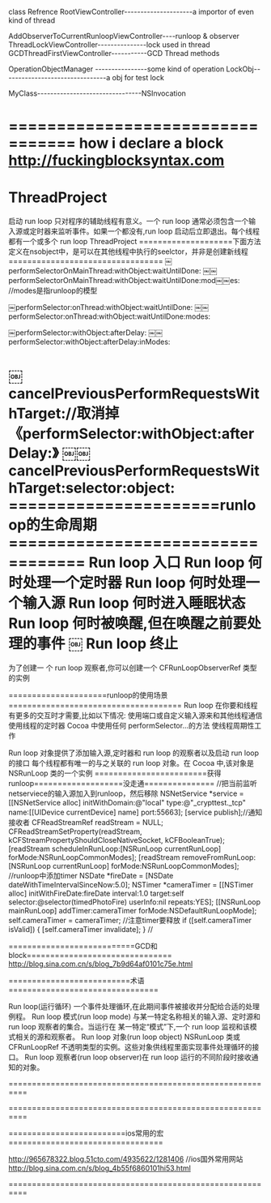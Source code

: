 class Refrence
RootViewController---------------------a importor of even kind of thread

AddObserverToCurrentRunloopViewController----runloop & observer
ThreadLockViewController---------------lock used in thread
GCDThreadFirstViewController-----------GCD Thread methods


OperationObjectManager ----------------some kind of operation
LockObj--------------------------------a obj for test lock

MyClass--------------------------------NSInvocation

=================================
how i declare a block
http://fuckingblocksyntax.com
=================================



ThreadProject
=============
启动 run loop 只对程序的辅助线程有意义。一个 run loop 通常必须包含一个输 入源或定时器来监听事件。如果一个都没有,run loop 启动后立即退出。每个线程都有一个或多个 run loop
ThreadProject
====================下面方法定义在nsobject中，是可以在其他线程中执行的seelctor，并非是创建新线程=================================
￼performSelectorOnMainThread:withObject:waitUntilDone:
￼￼performSelectorOnMainThread:withObject:waitUntilDone:mod￼￼es:          //modes是指runloop的模型

￼performSelector:onThread:withObject:waitUntilDone:
￼￼performSelector:onThread:withObject:waitUntilDone:modes:

￼performSelector:withObject:afterDelay:
￼￼performSelector:withObject:afterDelay:inModes:

￼cancelPreviousPerformRequestsWithTarget://取消掉《performSelector:withObject:afterDelay:》
￼￼cancelPreviousPerformRequestsWithTarget:selector:object:
======================runloop的生命周期==================================
 Run loop 入口
 Run loop 何时处理一个定时器
 Run loop 何时处理一个输入源
 Run loop 何时进入睡眠状态
 Run loop 何时被唤醒,但在唤醒之前要处理的事件
￼ Run loop 终止
==========================================================
为了创建一 个 run loop 观察者,你可以创建一个 CFRunLoopObserverRef 类型的实例



=====================runloop的使用场景=====================================
Run loop 在你要和线程有更多的交互时才需要,比如以下情况:
 使用端口或自定义输入源来和其他线程通信
 使用线程的定时器
 Cocoa 中使用任何 performSelector...的方法
 使线程周期性工作


Run loop 对象提供了添加输入源,定时器和 run loop 的观察者以及启动 run loop 的接口
每个线程都有唯一的与之关联的 run loop 对象。在 Cocoa 中,该对象是 NSRunLoop 类的一个实例
========================获得runloop===================没走通===============
//把当前监听netserviece的输入源加入到runloop，然后移除
    NSNetService *service = [[NSNetService alloc] initWithDomain:@"local" type:@"_crypttest._tcp" name:[[UIDevice currentDevice] name] port:55663];
    [service publish];//通知接收者
    CFReadStreamRef readStream = NULL;
    CFReadStreamSetProperty(readStream, kCFStreamPropertyShouldCloseNativeSocket, kCFBooleanTrue);
    [readStream scheduleInRunLoop:[NSRunLoop currentRunLoop] forMode:NSRunLoopCommonModes];
    [readStream removeFromRunLoop:[NSRunLoop currentRunLoop] forMode:NSRunLoopCommonModes];
//runloop中添加timer
    NSDate *fireDate = [NSDate dateWithTimeIntervalSinceNow:5.0];
    NSTimer *cameraTimer = [[NSTimer alloc] initWithFireDate:fireDate interval:1.0 target:self selector:@selector(timedPhotoFire) userInfo:nil repeats:YES];
    [[NSRunLoop mainRunLoop] addTimer:cameraTimer forMode:NSDefaultRunLoopMode];
    self.cameraTimer = cameraTimer;
        //注意timer要释放
    if ([self.cameraTimer isValid])
    {
        [self.cameraTimer invalidate];
    }
//

===========================GCD和block===============================
http://blog.sina.com.cn/s/blog_7b9d64af0101c75e.html



==========================术语================================

Run loop(运行循环) 一个事件处理循环,在此期间事件被接收并分配给合适的处理例程。
 Run loop 模式(run loop mode)
与某一特定名称相关的输入源、定时源和 run loop 观察者的集合。当运行在 某一特定“模式”下,一个 run loop 监视和该模式相关的源和观察者。
 Run loop 对象(run loop object)
NSRunLoop 类或 CFRunLoopRef 不透明类型的实例。这些对象供线程里面实现事件处理循环的接口。
 Run loop 观察者(run loop observer)在 run loop 运行的不同阶段时接收通知的对象。


==========================================================




==========================================================



=========================ios常用的宏=================================

http://965678322.blog.51cto.com/4935622/1281406
//ios国外常用网站
http://blog.sina.com.cn/s/blog_4b55f6860101hi53.html

==========================================================